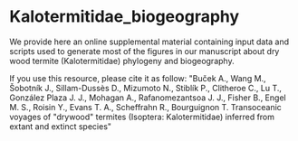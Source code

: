 # Kalotermitidae_biogeography
We provide here an online supplemental material containing input data and scripts used to generate most of the figures in our manuscript about dry wood termite (Kalotermitidae) phylogeny and biogeography. <bioRxiv link to be updated>

If you use this resource, please cite it as follow: "Buček A., Wang M., Šobotník J., Sillam-Dussès D., Mizumoto N., Stiblík P., Clitheroe C., Lu T., González Plaza J. J., Mohagan A., Rafanomezantsoa J. J., Fisher B., Engel M. S., Roisin Y., Evans T. A., Scheffrahn R., Bourguignon T. Transoceanic voyages of "drywood" termites (Isoptera: Kalotermitidae) inferred from extant and extinct species" <bioRxiv link to be updated>
